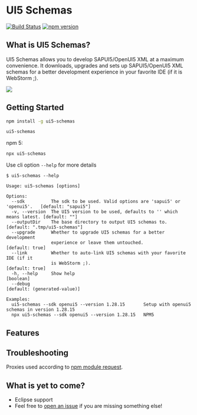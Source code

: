 # UI5 Schemas

[![Build Status](https://travis-ci.org/ui5experts/ui5-schemas.svg?branch=master)](https://travis-ci.org/ui5experts/ui5-schemas)
[![npm version](https://img.shields.io/npm/v/ui5-schemas.svg)](https://www.npmjs.com/package/ui5-schemas)


## What is UI5 Schemas?

UI5 Schemas allows you to develop SAPUI5/OpenUI5 XML at a maximum convenience. It downloads, upgrades and sets
up SAPUI5/OpenUI5 XML schemas for a better development experience in your favorite IDE (if it is WebStorm ;).

![](./docs/xml-code-completion.gif)


## Getting Started

```sh
npm install -g ui5-schemas
```

```sh
ui5-schemas
```

npm 5:
```sh
npx ui5-schemas
````

Use cli option ``--help`` for more details

```
$ ui5-schemas --help

Usage: ui5-schemas [options]

Options:
  --sdk          The sdk to be used. Valid options are 'sapui5' or 'openui5'.   [default: "sapui5"]
  -v, --version  The UI5 version to be used, defaults to '' which means latest. [default: ""]
  --outputDir    The base directory to output UI5 schemas to.                   [default: ".tmp/ui5-schemas"]
  --upgrade      Whether to upgrade UI5 schemas for a better development
                 experience or leave them untouched.                            [default: true]
  --link         Whether to auto-link UI5 schemas with your favorite IDE (if it
                 is WebStorm ;).                                                [default: true]
  -h, --help     Show help                                                      [boolean]
  --debug                                                                       [default: (generated-value)]

Examples:
  ui5-schemas --sdk openui5 --version 1.28.15       Setup with openui5 schemas in version 1.28.15
  npx ui5-schemas --sdk openui5 --version 1.28.15   NPM5
```


## Features


## Troubleshooting

Proxies used according to [npm module request](https://www.npmjs.com/package/request#proxies).


## What is yet to come?

* Eclipse support
* Feel free to [open an issue](https://github.com/ui5experts/ui5-schemas/issues/new) if you are missing something else!
